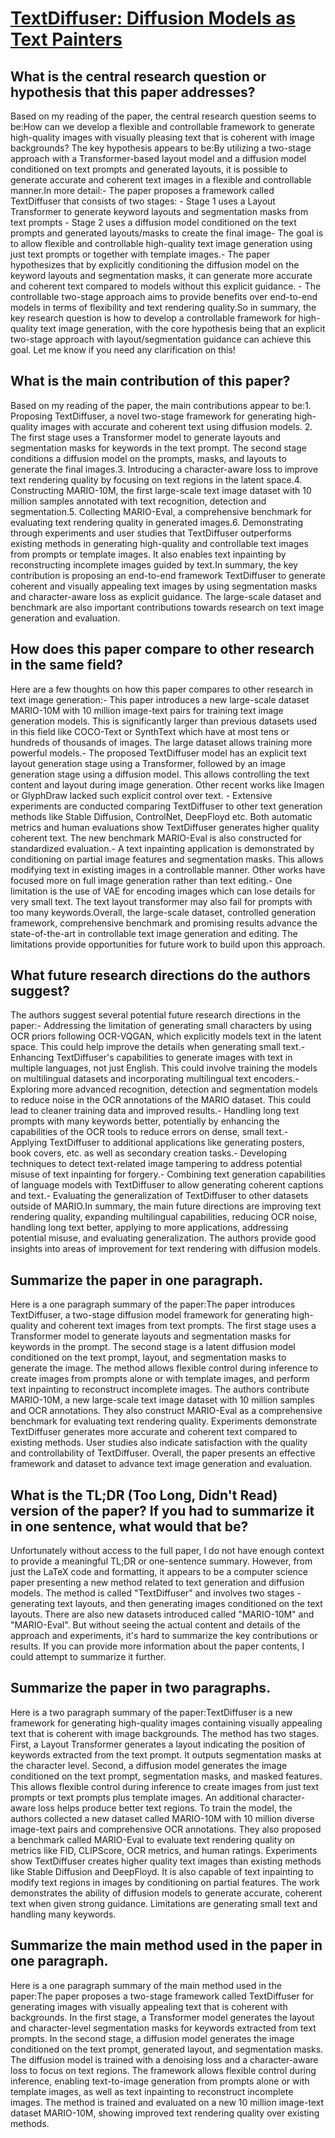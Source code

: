 # [TextDiffuser: Diffusion Models as Text Painters](https://arxiv.org/abs/2305.10855)

## What is the central research question or hypothesis that this paper addresses?

Based on my reading of the paper, the central research question seems to be:How can we develop a flexible and controllable framework to generate high-quality images with visually pleasing text that is coherent with image backgrounds? The key hypothesis appears to be:By utilizing a two-stage approach with a Transformer-based layout model and a diffusion model conditioned on text prompts and generated layouts, it is possible to generate accurate and coherent text images in a flexible and controllable manner.In more detail:- The paper proposes a framework called TextDiffuser that consists of two stages:  - Stage 1 uses a Layout Transformer to generate keyword layouts and segmentation masks from text prompts   - Stage 2 uses a diffusion model conditioned on the text prompts and generated layouts/masks to create the final image- The goal is to allow flexible and controllable high-quality text image generation using just text prompts or together with template images.- The paper hypothesizes that by explicitly conditioning the diffusion model on the keyword layouts and segmentation masks, it can generate more accurate and coherent text compared to models without this explicit guidance. - The controllable two-stage approach aims to provide benefits over end-to-end models in terms of flexibility and text rendering quality.So in summary, the key research question is how to develop a controllable framework for high-quality text image generation, with the core hypothesis being that an explicit two-stage approach with layout/segmentation guidance can achieve this goal. Let me know if you need any clarification on this!


## What is the main contribution of this paper?

Based on my reading of the paper, the main contributions appear to be:1. Proposing TextDiffuser, a novel two-stage framework for generating high-quality images with accurate and coherent text using diffusion models. 2. The first stage uses a Transformer model to generate layouts and segmentation masks for keywords in the text prompt. The second stage conditions a diffusion model on the prompts, masks, and layouts to generate the final images.3. Introducing a character-aware loss to improve text rendering quality by focusing on text regions in the latent space.4. Constructing MARIO-10M, the first large-scale text image dataset with 10 million samples annotated with text recognition, detection and segmentation.5. Collecting MARIO-Eval, a comprehensive benchmark for evaluating text rendering quality in generated images.6. Demonstrating through experiments and user studies that TextDiffuser outperforms existing methods in generating high-quality and controllable text images from prompts or template images. It also enables text inpainting by reconstructing incomplete images guided by text.In summary, the key contribution is proposing an end-to-end framework TextDiffuser to generate coherent and visually appealing text images by using segmentation masks and character-aware loss as explicit guidance. The large-scale dataset and benchmark are also important contributions towards research on text image generation and evaluation.


## How does this paper compare to other research in the same field?

Here are a few thoughts on how this paper compares to other research in text image generation:- This paper introduces a new large-scale dataset MARIO-10M with 10 million image-text pairs for training text image generation models. This is significantly larger than previous datasets used in this field like COCO-Text or SynthText which have at most tens or hundreds of thousands of images. The large dataset allows training more powerful models.- The proposed TextDiffuser model has an explicit text layout generation stage using a Transformer, followed by an image generation stage using a diffusion model. This allows controlling the text content and layout during image generation. Other recent works like Imagen or GlyphDraw lacked such explicit control over text. - Extensive experiments are conducted comparing TextDiffuser to other text generation methods like Stable Diffusion, ControlNet, DeepFloyd etc. Both automatic metrics and human evaluations show TextDiffuser generates higher quality coherent text. The new benchmark MARIO-Eval is also constructed for standardized evaluation.- A text inpainting application is demonstrated by conditioning on partial image features and segmentation masks. This allows modifying text in existing images in a controllable manner. Other works have focused more on full image generation rather than text editing.- One limitation is the use of VAE for encoding images which can lose details for very small text. The text layout transformer may also fail for prompts with too many keywords.Overall, the large-scale dataset, controlled generation framework, comprehensive benchmark and promising results advance the state-of-the-art in controllable text image generation and editing. The limitations provide opportunities for future work to build upon this approach.


## What future research directions do the authors suggest?

The authors suggest several potential future research directions in the paper:- Addressing the limitation of generating small characters by using OCR priors following OCR-VQGAN, which explicitly models text in the latent space. This could help improve the details when generating small text.- Enhancing TextDiffuser's capabilities to generate images with text in multiple languages, not just English. This could involve training the models on multilingual datasets and incorporating multilingual text encoders.- Exploring more advanced recognition, detection and segmentation models to reduce noise in the OCR annotations of the MARIO dataset. This could lead to cleaner training data and improved results.- Handling long text prompts with many keywords better, potentially by enhancing the capabilities of the OCR tools to reduce errors on dense, small text.- Applying TextDiffuser to additional applications like generating posters, book covers, etc. as well as secondary creation tasks.- Developing techniques to detect text-related image tampering to address potential misuse of text inpainting for forgery.- Combining text generation capabilities of language models with TextDiffuser to allow generating coherent captions and text.- Evaluating the generalization of TextDiffuser to other datasets outside of MARIO.In summary, the main future directions are improving text rendering quality, expanding multilingual capabilities, reducing OCR noise, handling long text better, applying to more applications, addressing potential misuse, and evaluating generalization. The authors provide good insights into areas of improvement for text rendering with diffusion models.


## Summarize the paper in one paragraph.

Here is a one paragraph summary of the paper:The paper introduces TextDiffuser, a two-stage diffusion model framework for generating high-quality and coherent text images from text prompts. The first stage uses a Transformer model to generate layouts and segmentation masks for keywords in the prompt. The second stage is a latent diffusion model conditioned on the text prompt, layout, and segmentation masks to generate the image. The method allows flexible control during inference to create images from prompts alone or with template images, and perform text inpainting to reconstruct incomplete images. The authors contribute MARIO-10M, a new large-scale text image dataset with 10 million samples and OCR annotations. They also construct MARIO-Eval as a comprehensive benchmark for evaluating text rendering quality. Experiments demonstrate TextDiffuser generates more accurate and coherent text compared to existing methods. User studies also indicate satisfaction with the quality and controllability of TextDiffuser. Overall, the paper presents an effective framework and dataset to advance text image generation and evaluation.


## What is the TL;DR (Too Long, Didn't Read) version of the paper? If you had to summarize it in one sentence, what would that be?

Unfortunately without access to the full paper, I do not have enough context to provide a meaningful TL;DR or one-sentence summary. However, from just the LaTeX code and formatting, it appears to be a computer science paper presenting a new method related to text generation and diffusion models. The method is called "TextDiffuser" and involves two stages - generating text layouts, and then generating images conditioned on the text layouts. There are also new datasets introduced called "MARIO-10M" and "MARIO-Eval". But without seeing the actual content and details of the approach and experiments, it's hard to summarize the key contributions or results. If you can provide more information about the paper contents, I could attempt to summarize it further.


## Summarize the paper in two paragraphs.

Here is a two paragraph summary of the paper:TextDiffuser is a new framework for generating high-quality images containing visually appealing text that is coherent with image backgrounds. The method has two stages. First, a Layout Transformer generates a layout indicating the position of keywords extracted from the text prompt. It outputs segmentation masks at the character level. Second, a diffusion model generates the image conditioned on the text prompt, segmentation masks, and masked features. This allows flexible control during inference to create images from just text prompts or text prompts plus template images. An additional character-aware loss helps produce better text regions. To train the model, the authors collected a new dataset called MARIO-10M with 10 million diverse image-text pairs and comprehensive OCR annotations. They also proposed a benchmark called MARIO-Eval to evaluate text rendering quality on metrics like FID, CLIPScore, OCR metrics, and human ratings. Experiments show TextDiffuser creates higher quality text images than existing methods like Stable Diffusion and DeepFloyd. It is also capable of text inpainting to modify text regions in images by conditioning on partial features. The work demonstrates the ability of diffusion models to generate accurate, coherent text when given strong guidance. Limitations are generating small text and handling many keywords.


## Summarize the main method used in the paper in one paragraph.

Here is a one paragraph summary of the main method used in the paper:The paper proposes a two-stage framework called TextDiffuser for generating images with visually appealing text that is coherent with backgrounds. In the first stage, a Transformer model generates the layout and character-level segmentation masks for keywords extracted from text prompts. In the second stage, a diffusion model generates the image conditioned on the text prompt, generated layout, and segmentation masks. The diffusion model is trained with a denoising loss and a character-aware loss to focus on text regions. The framework allows flexible control during inference, enabling text-to-image generation from prompts alone or with template images, as well as text inpainting to reconstruct incomplete images. The method is trained and evaluated on a new 10 million image-text dataset MARIO-10M, showing improved text rendering quality over existing methods.

